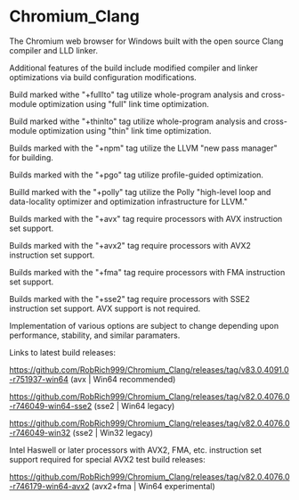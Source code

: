 # Chromium_Clang

The Chromium web browser for Windows built with the open source Clang compiler and LLD linker.

Additional features of the build include modified compiler and linker optimizations via build configuration modifications.

Build marked withe "+fulllto" tag utilize whole-program analysis and cross-module optimization using "full" link time optimization.

Build marked withe "+thinlto" tag utilize whole-program analysis and cross-module optimization using "thin" link time optimization.

Builds marked with the "+npm" tag utilize the LLVM "new pass manager" for building.

Builds marked with the "+pgo" tag utilize profile-guided optimization.

Builld marked with the "+polly" tag utilize the Polly "high-level loop and data-locality optimizer and optimization infrastructure for LLVM."

Builds marked with the "+avx" tag require processors with AVX instruction set support.

Builds marked with the "+avx2" tag require processors with AVX2 instruction set support.

Builds marked with the "+fma" tag require processors with FMA instruction set support.

Builds marked with the "+sse2" tag require processors with SSE2 instruction set support. AVX support is not required.

Implementation of various options are subject to change depending upon performance, stability, and similar paramaters.

Links to latest build releases:

https://github.com/RobRich999/Chromium_Clang/releases/tag/v83.0.4091.0-r751937-win64 (avx | Win64 recommended)

https://github.com/RobRich999/Chromium_Clang/releases/tag/v82.0.4076.0-r746049-win64-sse2 (sse2 | Win64 legacy)

https://github.com/RobRich999/Chromium_Clang/releases/tag/v82.0.4076.0-r746049-win32 (sse2 | Win32 legacy)

Intel Haswell or later processors with AVX2, FMA, etc. instruction set support required for special AVX2 test build releases:

https://github.com/RobRich999/Chromium_Clang/releases/tag/v82.0.4076.0-r746179-win64-avx2 (avx2+fma | Win64 experimental)
